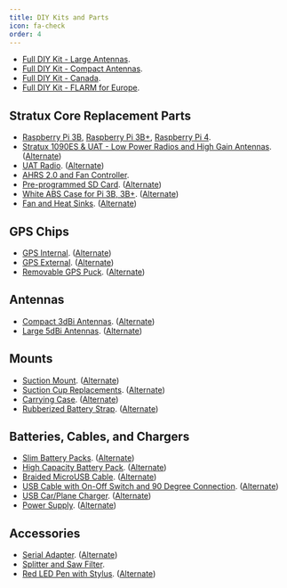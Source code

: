 ```yaml
---
title: DIY Kits and Parts
icon: fa-check
order: 4
---
```

* [Full DIY Kit - Large Antennas](https://amzn.to/3hTeEc8).
* [Full DIY Kit - Compact Antennas](https://amzn.to/3nWoMRf).
* [Full DIY Kit - Canada](https://www.amazon.ca/dp/B01N4LEDD1).
* [Full DIY Kit - FLARM for Europe](https://amzn.to/3hAk0qw).

## Stratux Core Replacement Parts

* [Raspberry Pi 3B](https://amzn.to/2ZKzAGT), [Raspberry Pi 3B+](https://amzn.to/3bqniKx), [Raspberry Pi 4](https://amzn.to/3nHLNZl).
* [Stratux 1090ES &amp; UAT - Low Power Radios and High Gain Antennas](https://amzn.to/36wQFqv). ([Alternate](https://amzn.to/43tcgwz))
* [UAT Radio](https://amzn.to/3ryTn9Z). ([Alternate](https://amzn.to/3OfhgAK))
* [AHRS 2.0 and Fan Controller](https://amzn.to/39Kemxs).
* [Pre-programmed SD Card](https://amzn.to/2FsorkV). ([Alternate](https://amzn.to/3XWOiJ3))
* [White ABS Case for Pi 3B, 3B+](https://amzn.to/43BvArR). ([Alternate](https://amzn.to/3XToHAK))
* [Fan and Heat Sinks](https://amzn.to/34Q0XDn). ([Alternate](https://amzn.to/46SZevf))

## GPS Chips

* [GPS Internal](https://amzn.to/2N0dhrK). ([Alternate](https://amzn.to/3Qi47Zh))
* [GPS External](https://amzn.to/36vcKps). ([Alternate](https://amzn.to/46RjhKE))
* [Removable GPS Puck](https://amzn.to/3hqjawv).  ([Alternate](https://amzn.to/3Y8BmQl))

## Antennas

* [Compact 3dBi Antennas](https://amzn.to/3hqwlgI). ([Alternate](https://amzn.to/3pOpTZJ))
* [Large 5dBi Antennas](https://amzn.to/3hsM6UC). ([Alternate](https://amzn.to/3NNxL5q))

## Mounts

* [Suction Mount](https://amzn.to/37R6Sav). ([Alternate](https://amzn.to/3XXKxmU))
* [Suction Cup Replacements](https://amzn.to/2KHlLpL). ([Alternate](https://amzn.to/43IRh9n))
* [Carrying Case](https://amzn.to/3hBv4DT). ([Alternate](https://amzn.to/3OgGT3Y))
* [Rubberized Battery Strap](https://amzn.to/2WRGDgp). ([Alternate](https://amzn.to/43uE8Rb))

## Batteries, Cables, and Chargers

* [Slim Battery Packs](https://amzn.to/44I9Mvo). ([Alternate](https://amzn.to/3Ofy3ni))
* [High Capacity Battery Pack](https://amzn.to/2Js2KHl). ([Alternate](https://amzn.to/46TJtEE))
* [Braided MicroUSB Cable](https://amzn.to/3K3aETE). ([Alternate](https://amzn.to/3JZ27AQ))
* [USB Cable with On-Off Switch and 90 Degree Connection](https://amzn.to/3J0kZxv). ([Alternate](https://amzn.to/44uwF5Z))
* [USB Car/Plane Charger](https://amzn.to/30JuVKk). ([Alternate](https://amzn.to/3rygx4R))
* [Power Supply](https://amzn.to/3Kf75Ke). ([Alternate](https://amzn.to/3Qe220d))

## Accessories

* [Serial Adapter](https://amzn.to/3nY3L8S). ([Alternate](https://amzn.to/3DicPij))
* [Splitter and Saw Filter](https://amzn.to/3XSaBzD).
* [Red LED Pen with Stylus](https://amzn.to/3hBv6M1). ([Alternate](https://amzn.to/44txdci))
